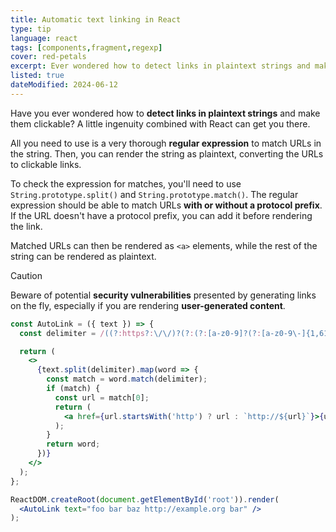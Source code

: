```yaml
---
title: Automatic text linking in React
type: tip
language: react
tags: [components,fragment,regexp]
cover: red-petals
excerpt: Ever wondered how to detect links in plaintext strings and make them clickable? A little ingenuity combined with React can get you there.
listed: true
dateModified: 2024-06-12
---
```


Have you ever wondered how to **detect links in plaintext strings** and make them clickable? A little ingenuity combined with React can get you there.

All you need to use is a very thorough **regular expression** to match URLs in the string. Then, you can render the string as plaintext, converting the URLs to clickable links.

To check the expression for matches, you'll need to use `String.prototype.split()` and `String.prototype.match()`. The regular expression should be able to match URLs **with or without a protocol prefix**. If the URL doesn't have a protocol prefix, you can add it before rendering the link.

Matched URLs can then be rendered as `<a>` elements, while the rest of the string can be rendered as plaintext.

> [!CAUTION]
>
> Beware of potential **security vulnerabilities** presented by generating links on the fly, especially if you are rendering **user-generated content**.

```jsx
const AutoLink = ({ text }) => {
  const delimiter = /((?:https?:\/\/)?(?:(?:[a-z0-9]?(?:[a-z0-9\-]{1,61}[a-z0-9])?\.[^\.|\s])+[a-z\.]*[a-z]+|(?:25[0-5]|2[0-4][0-9]|[01]?[0-9][0-9]?)(?:\.(?:25[0-5]|2[0-4][0-9]|[01]?[0-9][0-9]?)){3})(?::\d{1,5})*[a-z0-9.,_\/~#&=;%+?\-\\(\\)]*)/gi;

  return (
    <>
      {text.split(delimiter).map(word => {
        const match = word.match(delimiter);
        if (match) {
          const url = match[0];
          return (
            <a href={url.startsWith('http') ? url : `http://${url}`}>{url}</a>
          );
        }
        return word;
      })}
    </>
  );
};

ReactDOM.createRoot(document.getElementById('root')).render(
  <AutoLink text="foo bar baz http://example.org bar" />
);
```
